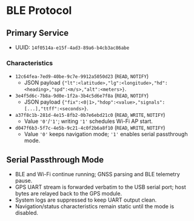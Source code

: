 # BLE Protocol

## Primary Service
- UUID: `14f0514a-e15f-4ad3-89a6-b4cb3ac86abe`

### Characteristics
- `12c64fea-7ed9-40be-9c7e-9912a5050d23` (`READ`, `NOTIFY`)
  - JSON payload `{"lt":<latitude>,"lg":<longitude>,"hd":<heading>,"spd":<m/s>,"alt":<meters>}`.
- `3e4f5d6c-7b8a-9d0e-1f2a-3b4c5d6e7f8a` (`READ`, `NOTIFY`)
  - JSON payload `{"fix":<0|1>,"hdop":<value>,"signals":[...],"ttff":<seconds>}`.
- `a37f8c1b-281d-4e15-8fb2-0b7e6ebd21c0` (`READ`, `WRITE`, `NOTIFY`)
  - Value `'0'`/`'1'`; writing `'1'` schedules Wi-Fi AP start.
- `d047f6b3-5f7c-4e5b-9c21-4c0f2b6a8f10` (`READ`, `WRITE`, `NOTIFY`)
  - Value `'0'` keeps navigation mode; `'1'` enables serial passthrough mode.

## Serial Passthrough Mode
- BLE and Wi-Fi continue running; GNSS parsing and BLE telemetry pause.
- GPS UART stream is forwarded verbatim to the USB serial port; host bytes are relayed back to the GPS module.
- System logs are suppressed to keep UART output clean.
- Navigation/status characteristics remain static until the mode is disabled.
